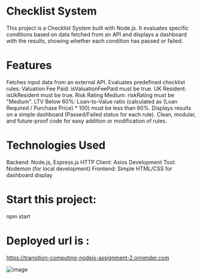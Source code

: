 # Checklist System
This project is a Checklist System built with Node.js. It evaluates specific conditions based on data fetched from an API and displays a dashboard with the results, showing whether each condition has passed or failed.

# Features
Fetches input data from an external API.
Evaluates predefined checklist rules:
Valuation Fee Paid: isValuationFeePaid must be true.
UK Resident: isUkResident must be true.
Risk Rating Medium: riskRating must be "Medium".
LTV Below 60%: Loan-to-Value ratio (calculated as (Loan Required / Purchase Price) * 100) must be less than 60%.
Displays results on a simple dashboard (Passed/Failed status for each rule).
Clean, modular, and future-proof code for easy addition or modification of rules.
# Technologies Used
Backend: Node.js, Express.js
HTTP Client: Axios
Development Tool: Nodemon (for local development)
Frontend: Simple HTML/CSS for dashboard display

# Start this project:

npm start

# Deployed url is :
https://transition-computing-nodejs-assignment-2.onrender.com

![image](https://github.com/user-attachments/assets/b3e1976b-6135-4e5d-a8f6-7cf0214edd61)

